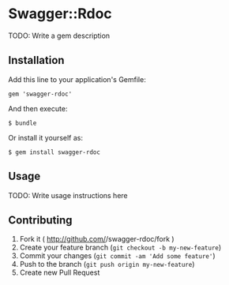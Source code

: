 # Swagger::Rdoc

TODO: Write a gem description

## Installation

Add this line to your application's Gemfile:

    gem 'swagger-rdoc'

And then execute:

    $ bundle

Or install it yourself as:

    $ gem install swagger-rdoc

## Usage

TODO: Write usage instructions here

## Contributing

1. Fork it ( http://github.com/<my-github-username>/swagger-rdoc/fork )
2. Create your feature branch (`git checkout -b my-new-feature`)
3. Commit your changes (`git commit -am 'Add some feature'`)
4. Push to the branch (`git push origin my-new-feature`)
5. Create new Pull Request
